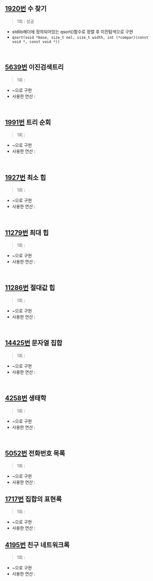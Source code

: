 ## [1920번](https://www.acmicpc.net/problem/1920) 수 찾기
> 1회 : 성공
- stdlib헤더에 정의되어있는 qsort()함수로 정렬 후 이진탐색으로 구현
- `qsort(void *base, size_t nel, size_t width, int (*compar)(const void *, const void *))`
<br>

## [5639번](https://www.acmicpc.net/problem/5639) 이진검색트리
> 1회 : 
- ~으로 구현
- 사용한 연산 :
<br>

## [1991번](https://www.acmicpc.net/problem/1991) 트리 순회
> 1회 : 
- ~으로 구현
- 사용한 연산 :
<br>

## [1927번](https://www.acmicpc.net/problem/1927) 최소 힙
> 1회 : 
- ~으로 구현
- 사용한 연산 :
<br>

## [11279번](https://www.acmicpc.net/problem/11279) 최대 힙
> 1회 : 
- ~으로 구현
- 사용한 연산 :
<br>

## [11286번](https://www.acmicpc.net/problem/11286) 절대값 힙
> 1회 : 
- ~으로 구현
- 사용한 연산 :
<br>

## [14425번](https://www.acmicpc.net/problem/14425) 문자열 집합
> 1회 : 
- ~으로 구현
- 사용한 연산 :
<br>

## [4258번](https://www.acmicpc.net/problem/4258) 생태학
> 1회 : 
- ~으로 구현
- 사용한 연산 :
<br>

## [5052번](https://www.acmicpc.net/problem/5052) 전화번호 목록
> 1회 : 
- ~으로 구현
- 사용한 연산 :

## [1717번](https://www.acmicpc.net/problem/1717) 집합의 표현록
> 1회 : 
- ~으로 구현
- 사용한 연산 :

## [4195번](https://www.acmicpc.net/problem/4195) 친구 네트워크록
> 1회 : 
- ~으로 구현
- 사용한 연산 :
